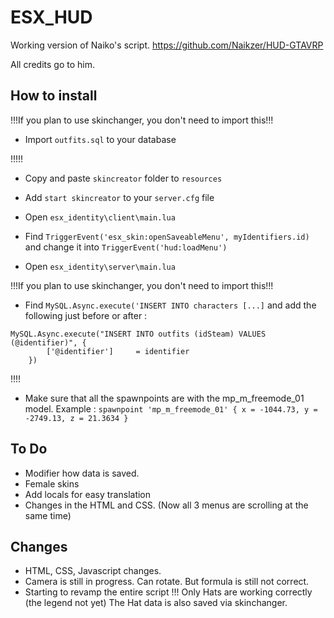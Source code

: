 # ESX_HUD
Working version of Naiko's script.
https://github.com/Naikzer/HUD-GTAVRP

All credits go to him.

## How to install

!!!If you plan to use skinchanger, you don't need to import this!!!

* Import ```outfits.sql``` to your database 

!!!!!

* Copy and paste ```skincreator``` folder to ```resources```
* Add ```start skincreator``` to your ```server.cfg``` file

* Open ```esx_identity\client\main.lua```
* Find ```TriggerEvent('esx_skin:openSaveableMenu', myIdentifiers.id)``` and change it into ```TriggerEvent('hud:loadMenu')```
* Open ```esx_identity\server\main.lua```

!!!If you plan to use skinchanger, you don't need to import this!!!
* Find ```MySQL.Async.execute('INSERT INTO characters [...]``` and add the following just before or after :
```
MySQL.Async.execute("INSERT INTO outfits (idSteam) VALUES (@identifier)", {
		['@identifier']		= identifier
	})
```
!!!!
* Make sure that all the spawnpoints are with the mp_m_freemode_01 model.
 Example : ```spawnpoint 'mp_m_freemode_01' { x = -1044.73, y = -2749.13, z = 21.3634 }```
 
## To Do
* Modifier how data is saved.
* Female skins
* Add locals for easy translation
* Changes in the HTML and CSS. (Now all 3 menus are scrolling at the same time)

## Changes
* HTML, CSS, Javascript changes.
* Camera is still in progress. Can rotate. But formula is still not correct.
* Starting to revamp the entire script !!! Only Hats are working correctly (the legend not yet) The Hat data is also saved via skinchanger.
